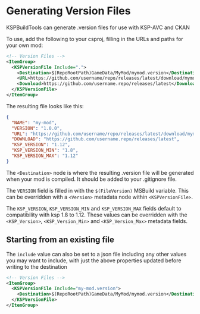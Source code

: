 # Generating Version Files

KSPBuildTools can generate .version files for use with KSP-AVC and CKAN

To use, add the following to your csproj, filling in the URLs and paths for your own mod:

```xml
<!-- Version Files -->
<ItemGroup>
  <KSPVersionFile Include=".">
    <Destination>$(RepoRootPath)GameData/MyMod/mymod.version</Destination>
    <URL>https://github.com/username/repo/releases/latest/download/mymod.version</URL>
    <Download>https://github.com/username.repo/releases/latest</Download>
  </KSPVersionFile>
</ItemGroup>
```

The resulting file looks like this:

```json
{
  "NAME": "my-mod",
  "VERSION": "1.0.0",
  "URL": "https://github.com/username/repo/releases/latest/download/mymod.version",
  "DOWNLOAD": "https://github.com/username.repo/releases/latest",
  "KSP_VERSION": "1.12",
  "KSP_VERSION_MIN": "1.8",
  "KSP_VERSION_MAX": "1.12"
}

```

The `<Destination>` node is where the resulting .version file will be generated when your mod is compiled. It should be added to your .gitignore file.

The `VERSION` field is filled in with the `$(FileVersion)` MSBuild variable. This can be overridden with a `<Version>` metadata node within `<KSPVersionFile>`.

The `KSP_VERSION`, `KSP_VERSION_MIN` and `KSP_VERSION_MAX` fields default to compatibility with ksp 1.8 to 1.12. These values can be overridden with the `<KSP_Version>`, `<KSP_Version_Min>` and `<KSP_Version_Max>` metadata fields.

## Starting from an existing file

The `include` value can also be set to a json file including any other values you may want to include, with just the above properties updated before writing to the destination

```xml
<!-- Version Files -->
<ItemGroup>
  <KSPVersionFile Include="my-mod.version">
    <Destination>$(RepoRootPath)GameData/MyMod/mymod.version</Destination>
  </KSPVersionFile>
</ItemGroup>
```